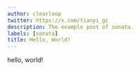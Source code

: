 ```yaml
---
author: clearloop
twitter: https://x.com/tianyi_gc
description: The example post of sonata.
labels: [sonata]
title: Hello, World!
---
```


hello, world!
